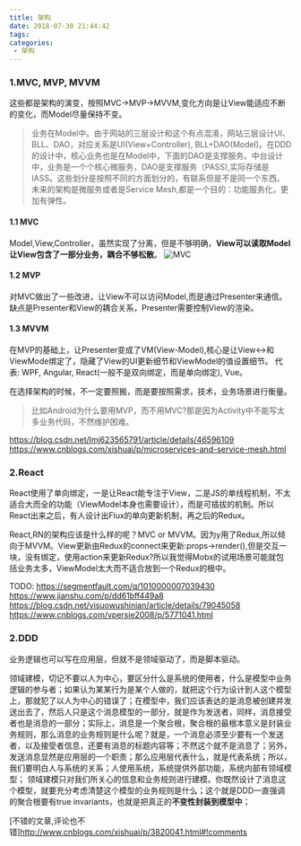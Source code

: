 ```yaml
---
title: 架构
date: 2018-07-30 21:44:42
tags:
categories:
 - 架构
---
```


### 1.MVC, MVP, MVVM
这些都是架构的演变，按照MVC->MVP->MVVM,变化方向是让View能适应不断的变化，而Model尽量保持不变。
> 业务在Model中。由于网站的三层设计和这个有点混淆，网站三层设计UI、BLL、DAO，对应关系是UI(View+Controller), BLL+DAO(Model)。在DDD的设计中，核心业务也是在Model中，下面的DAO是支撑服务。中台设计中，业务是一个个核心微服务，DAO是支撑服务（PASS),实际存储是IASS。这些划分是按照不同的方面划分的，有联系但是不是同一个东西。
未来的架构是微服务或者是Service Mesh,都是一个目的：功能服务化，更加有弹性。

#### 1.1 MVC
Model,View,Controller，虽然实现了分离，但是不够明确，**View可以读取Model让View包含了一部分业务，耦合不够松散**。
![MVC](/images/architecture/mvc.jpg)

#### 1.2 MVP
对MVC做出了一些改进，让View不可以访问Model,而是通过Presenter来通信。缺点是Presenter和View的耦合关系，Presenter需要控制View的渲染。

#### 1.3 MVVM
在MVP的基础上，让Presenter变成了VM(View-Model),核心是让View<->和ViewMode绑定了，隐藏了View的UI更新细节和ViewModel的值设置细节。
代表: WPF, Angular, React(一般不是双向绑定，而是单向绑定), Vue。

在选择架构的时候，不一定要照搬，而是要按照需求，技术，业务场景进行衡量。
> 比如Android为什么要用MVP，而不用MVC?那是因为Activity中不能写太多业务代码，不然维护困难。

https://blog.csdn.net/lmj623565791/article/details/46596109
https://www.cnblogs.com/xishuai/p/microservices-and-service-mesh.html
<!-- more -->

### 2.React
React使用了单向绑定，一是让React能专注于View，二是JS的单线程机制，不太适合大而全的功能（ViewModel本身也需要设计），而是可插拔的机制。所以React出来之后，有人设计出Flux的单向更新机制，再之后的Redux。

React,RN的架构应该是什么样的呢？MVC or MVVM。因为y用了Redux,所以倾向于MVVM。View更新由Redux的connect来更新:props->render(),但是交互一块，没有绑定，使用action来更新Redux?所以我觉得Mobx的试用场景可能就包括业务太多，ViewModel太大而不适合放到一个Redux的根中。

TODO:
https://segmentfault.com/q/1010000007039430
https://www.jianshu.com/p/dd61bff449a8
https://blog.csdn.net/yisuowushinian/article/details/79045058
https://www.cnblogs.com/vpersie2008/p/5771041.html

### 2.DDD
业务逻辑也可以写在应用层，但就不是领域驱动了，而是脚本驱动。

领域建模，切记不要以人为中心，要区分什么是系统的使用者，什么是模型中业务逻辑的参与者；如果认为某某行为是某个人做的，就把这个行为设计到人这个模型上，那就犯了以人为中心的错误了；在模型中，我们应该表达的是消息被创建并发送出去了，然后人只是这个消息模型的一部分，就是作为发送者，同样，消息接受者也是消息的一部分；实际上，消息是一个聚合根，聚合根的最根本意义是封装业务规则，那么消息的业务规则是什么呢？就是，一个消息必须至少要有一个发送者，以及接受者信息，还要有消息的标题内容等；不然这个就不是消息了；另外，发送消息显然是应用层的一个职责；那么应用层代表什么，就是代表系统；所以，我们要明白人与系统的关系；人使用系统，系统提供外部功能，系统内部有领域模型；
领域建模只对我们所关心的信息和业务规则进行建模。你既然设计了消息这个模型，就要充分考虑清楚这个模型的业务规则是什么；这个就是DDD一直强调的聚合根要有true invariants，也就是把真正的**不变性封装到模型中**；

[不错的文章,评论也不错]http://www.cnblogs.com/xishuai/p/3820041.html#!comments


